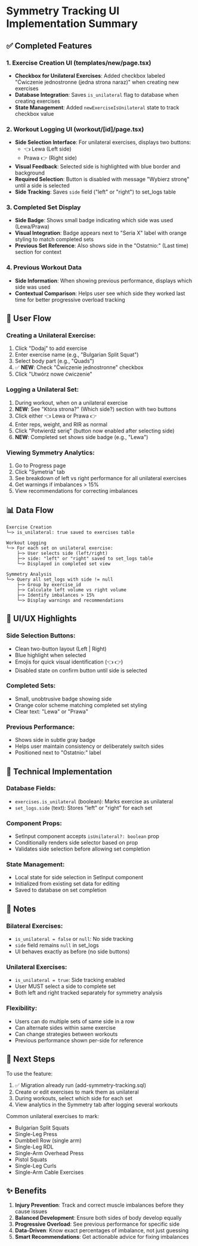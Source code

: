 # Symmetry Tracking UI Implementation Summary

## ✅ Completed Features

### 1. Exercise Creation UI (templates/new/page.tsx)

-   **Checkbox for Unilateral Exercises**: Added checkbox labeled "Ćwiczenie jednostronne (jedna strona naraz)" when creating new exercises
-   **Database Integration**: Saves `is_unilateral` flag to database when creating exercises
-   **State Management**: Added `newExerciseIsUnilateral` state to track checkbox value

### 2. Workout Logging UI (workout/[id]/page.tsx)

-   **Side Selection Interface**: For unilateral exercises, displays two buttons:
    -   👈 Lewa (Left side)
    -   Prawa 👉 (Right side)
-   **Visual Feedback**: Selected side is highlighted with blue border and background
-   **Required Selection**: Button is disabled with message "Wybierz stronę" until a side is selected
-   **Side Tracking**: Saves `side` field ("left" or "right") to set_logs table

### 3. Completed Set Display

-   **Side Badge**: Shows small badge indicating which side was used (Lewa/Prawa)
-   **Visual Integration**: Badge appears next to "Seria X" label with orange styling to match completed sets
-   **Previous Set Reference**: Also shows side in the "Ostatnio:" (Last time) section for context

### 4. Previous Workout Data

-   **Side Information**: When showing previous performance, displays which side was used
-   **Contextual Comparison**: Helps user see which side they worked last time for better progressive overload tracking

## 🎯 User Flow

### Creating a Unilateral Exercise:

1. Click "Dodaj" to add exercise
2. Enter exercise name (e.g., "Bulgarian Split Squat")
3. Select body part (e.g., "Quads")
4. ✅ **NEW**: Check "Ćwiczenie jednostronne" checkbox
5. Click "Utwórz nowe ćwiczenie"

### Logging a Unilateral Set:

1. During workout, when on a unilateral exercise
2. **NEW**: See "Która strona?" (Which side?) section with two buttons
3. Click either 👈 Lewa or Prawa 👉
4. Enter reps, weight, and RIR as normal
5. Click "Potwierdź serię" (button now enabled after selecting side)
6. **NEW**: Completed set shows side badge (e.g., "Lewa")

### Viewing Symmetry Analytics:

1. Go to Progress page
2. Click "Symetria" tab
3. See breakdown of left vs right performance for all unilateral exercises
4. Get warnings if imbalances > 15%
5. View recommendations for correcting imbalances

## 📊 Data Flow

```
Exercise Creation
└─> is_unilateral: true saved to exercises table

Workout Logging
└─> For each set on unilateral exercise:
    ├─> User selects side (left/right)
    ├─> side: "left" or "right" saved to set_logs table
    └─> Displayed in completed set view

Symmetry Analysis
└─> Query all set_logs with side != null
    ├─> Group by exercise_id
    ├─> Calculate left volume vs right volume
    ├─> Identify imbalances > 15%
    └─> Display warnings and recommendations
```

## 🎨 UI/UX Highlights

### Side Selection Buttons:

-   Clean two-button layout (Left | Right)
-   Blue highlight when selected
-   Emojis for quick visual identification (👈 👉)
-   Disabled state on confirm button until side is selected

### Completed Sets:

-   Small, unobtrusive badge showing side
-   Orange color scheme matching completed set styling
-   Clear text: "Lewa" or "Prawa"

### Previous Performance:

-   Shows side in subtle gray badge
-   Helps user maintain consistency or deliberately switch sides
-   Positioned next to "Ostatnio:" label

## 🔧 Technical Implementation

### Database Fields:

-   `exercises.is_unilateral` (boolean): Marks exercise as unilateral
-   `set_logs.side` (text): Stores "left" or "right" for each set

### Component Props:

-   SetInput component accepts `isUnilateral?: boolean` prop
-   Conditionally renders side selector based on prop
-   Validates side selection before allowing set completion

### State Management:

-   Local state for side selection in SetInput component
-   Initialized from existing set data for editing
-   Saved to database on set completion

## 📝 Notes

### Bilateral Exercises:

-   `is_unilateral = false` or `null`: No side tracking
-   `side` field remains `null` in set_logs
-   UI behaves exactly as before (no side buttons)

### Unilateral Exercises:

-   `is_unilateral = true`: Side tracking enabled
-   User MUST select a side to complete set
-   Both left and right tracked separately for symmetry analysis

### Flexibility:

-   Users can do multiple sets of same side in a row
-   Can alternate sides within same exercise
-   Can change strategies between workouts
-   Previous performance shown per-side for reference

## 🚀 Next Steps

To use the feature:

1. ✅ Migration already run (add-symmetry-tracking.sql)
2. Create or edit exercises to mark them as unilateral
3. During workouts, select which side for each set
4. View analytics in the Symmetry tab after logging several workouts

Common unilateral exercises to mark:

-   Bulgarian Split Squats
-   Single-Leg Press
-   Dumbbell Row (single arm)
-   Single-Leg RDL
-   Single-Arm Overhead Press
-   Pistol Squats
-   Single-Leg Curls
-   Single-Arm Cable Exercises

## ✨ Benefits

1. **Injury Prevention**: Track and correct muscle imbalances before they cause issues
2. **Balanced Development**: Ensure both sides of body develop equally
3. **Progressive Overload**: See previous performance for specific side
4. **Data-Driven**: Know exact percentages of imbalance, not just guessing
5. **Smart Recommendations**: Get actionable advice for fixing imbalances
